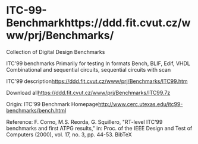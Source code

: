 # ITC-99-Benchmarkhttps://ddd.fit.cvut.cz/www/prj/Benchmarks/
Collection of Digital Design Benchmarks

ITC'99 benchmarks
Primarily for testing
In formats Bench, BLIF, Edif, VHDL
Combinational and sequential circuits, sequential circuits with scan

ITC'99 description<https://ddd.fit.cvut.cz/www/prj/Benchmarks/ITC99.htm>

Download all<https://ddd.fit.cvut.cz/www/prj/Benchmarks/ITC99.7z>

Origin: ITC'99 Benchmark Homepage<http://www.cerc.utexas.edu/itc99-benchmarks/bench.html>


Reference:
F. Corno, M.S. Reorda, G. Squillero, "RT-level ITC‘99 benchmarks and first ATPG results," in: Proc. of the IEEE Design and Test of Computers (2000), vol. 17, no. 3, pp. 44-53. BibTeX

